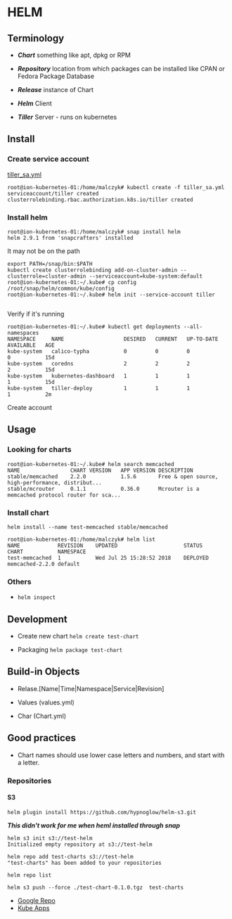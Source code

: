 # HELM

## Terminology

* ***Chart*** something like apt, dpkg or RPM

* ***Repository*** location from which packages can be installed like CPAN or Fedora Package Database

* ***Release*** instance of Chart

* ***Helm*** Client

* ***Tiller*** Server - runs on kubernetes

## Install

### Create service account

[tiller_sa.yml](tiller-rbac-config.yml)

```
root@ion-kubernetes-01:/home/malczyk# kubectl create -f tiller_sa.yml 
serviceaccount/tiller created
clusterrolebinding.rbac.authorization.k8s.io/tiller created

```

### Install helm

```
root@ion-kubernetes-01:/home/malczyk# snap install helm
helm 2.9.1 from 'snapcrafters' installed

```
It may not be on the path

```
export PATH=/snap/bin:$PATH
kubectl create clusterrolebinding add-on-cluster-admin --clusterrole=cluster-admin --serviceaccount=kube-system:default
root@ion-kubernetes-01:~/.kube# cp config /root/snap/helm/common/kube/config
root@ion-kubernetes-01:~/.kube# helm init --service-account tiller


```
Verify if it's running

```
root@ion-kubernetes-01:~/.kube# kubectl get deployments --all-namespaces
NAMESPACE     NAME                   DESIRED   CURRENT   UP-TO-DATE   AVAILABLE   AGE
kube-system   calico-typha           0         0         0            0           15d
kube-system   coredns                2         2         2            2           15d
kube-system   kubernetes-dashboard   1         1         1            1           15d
kube-system   tiller-deploy          1         1         1            1           2m
```

Create account 


## Usage

### Looking for charts

```
root@ion-kubernetes-01:~/.kube# helm search memcached
NAME            	CHART VERSION	APP VERSION	DESCRIPTION                                       
stable/memcached	2.2.0        	1.5.6      	Free & open source, high-performance, distribut...
stable/mcrouter 	0.1.1        	0.36.0     	Mcrouter is a memcached protocol router for sca...
```

### Install chart

```
helm install --name test-memcached stable/memcached
```

```
root@ion-kubernetes-01:/home/malczyk# helm list
NAME          	REVISION	UPDATED                 	STATUS  	CHART          	NAMESPACE
test-memcached	1       	Wed Jul 25 15:28:52 2018	DEPLOYED	memcached-2.2.0	default  
```

### Others

* ```helm inspect```

## Development

* Create new chart ```helm create test-chart```

* Packaging ```helm package test-chart```

## Build-in Objects

* Relase.[Name|Time|Namespace|Service|Revision]

* Values (values.yml)

* Char (Chart.yml)

## Good practices

* Chart names should use lower case letters and numbers, and start with a letter.


### Repositories

#### S3

```
helm plugin install https://github.com/hypnoglow/helm-s3.git
```
***This didn't work for me when heml installed through snap***

```
helm s3 init s3://test-helm
Initialized empty repository at s3://test-helm
```

```
helm repo add test-charts s3://test-helm
"test-charts" has been added to your repositories
```


```
helm repo list
```

```
helm s3 push --force ./test-chart-0.1.0.tgz  test-charts
```

* [Google Repo](https://kubernetes-charts.storage.googleapis.com/)
* [Kube Apps](https://hub.kubeapps.com/)
